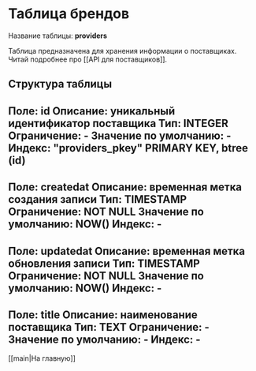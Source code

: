 # Таблица брендов

Название таблицы: **providers**

Таблица предназначена для хранения информации о поставщиках. Читай подробнее про [[API для поставщиков]].

## Структура таблицы

Поле: **id**
Описание: уникальный идентификатор поставщика
Тип: INTEGER
Ограничение: -
Значение по умолчанию: -
Индекс: "providers_pkey" PRIMARY KEY, btree (id)
---------------------------
Поле: **createdat**
Описание: временная метка создания записи
Тип: TIMESTAMP
Ограничение: NOT NULL
Значение по умолчанию: NOW()
Индекс: -
---------------------------
Поле: **updatedat**
Описание: временная метка обновления записи
Тип: TIMESTAMP
Ограничение: NOT NULL
Значение по умолчанию: NOW()
Индекс: -
---------------------------
Поле: **title**
Описание: наименование поставщика
Тип: TEXT
Ограничение: -
Значение по умолчанию: -
Индекс: -
---------------------------

[[main|На главную]]